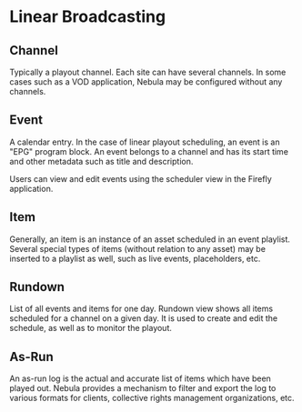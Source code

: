 # Linear Broadcasting

## Channel

Typically a playout channel. Each site can have several channels. 
In some cases such as a VOD application, Nebula may be configured without any channels.

## Event

A calendar entry. In the case of linear playout scheduling, an event is an "EPG" program block. 
An event belongs to a channel and has its start time and other metadata such as title and description.

Users can view and edit events using the scheduler view in the Firefly application.

## Item

Generally, an item is an instance of an asset scheduled in an event playlist. 
Several special types of items (without relation to any asset) may be inserted to a playlist as well, such as live events, placeholders, etc.

## Rundown

List of all events and items for one day. Rundown view shows all items scheduled for a channel on a given day. 
It is used to create and edit the schedule, as well as to monitor the playout.

## As-Run

An as-run log is the actual and accurate list of items which have been played out. 
Nebula provides a mechanism to filter and export the log to various formats for clients, collective rights management organizations, etc.

